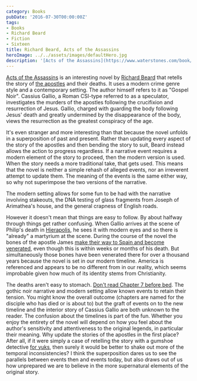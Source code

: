 ```yaml
---
category: Books
pubDate: '2016-07-30T00:00:00Z'
tags:
- Books
- Richard Beard
- Fiction
- Sixteen
title: Richard Beard, Acts of the Assassins
heroImage: ../../assets/images/defaultHero.jpg
description: '[Acts of the Assassins](https://www.waterstones.com/book/acts-of-the-assassins/richard-beard/'
---
```

[Acts of the Assassins](https://www.waterstones.com/book/acts-of-the-assassins/richard-beard/9780099592938) is an interesting novel by [Richard Beard](http://www.richardbeard.info) that retells the story of [the apostles](https://en.wikipedia.org/wiki/Apostle_(Christian)) and their deaths. It uses a modern crime genre style and a contemporary setting. The author himself refers to it as "Gospel Noir".
Cassius Gallio, a Roman CSI-type referred to as a speculator, investigates the murders of the apostles following the crucifixion and resurrection of Jesus. Gallio, charged with guarding the body following Jesus' death and greatly undermined by the disappearance of the body, views the resurrection as the greatest conspiracy of the age.

It's even stranger and more interesting than that because the novel unfolds in a superposition of past and present. Rather than updating every aspect of the story of the apostles and then bending the story to suit, Beard instead allows the action to progress regardless. If a narrative event requires a modern element of the story to proceed, then the modern version is used. When the story needs a more traditional take, that gets used. This means that the novel is neither a simple rehash of alleged events, nor an irreverent attempt to update them. The meaning of the events is the same either way, so why not superimpose the two versions of the narrative.

The modern setting allows for some fun to be had with the narrative involving stakeouts, the DNA testing of glass fragments from Joseph of Arimathea's house, and the general crapness of English roads.

However it doesn't mean that things are easy to follow. By about halfway through things get rather confusing. When Gallio arrives at the scene of Philip's death in [Hierapolis](http://www.bibleplaces.com/hierapolis/), he sees it with modern eyes and so there is "already" a martyrium at the scene. During the course of the novel the bones of the apostle James [make their way to Spain and become venerated](http://www.santiagodecompostela.gal), even though this is within weeks or months of his death. But simultaneously those bones have been venerated there for over a thousand years because the novel is set in our modern timeline. America is referenced and appears to be no different from in our reality, which seems improbable given how much of its identity stems from Christianity.

The deaths aren't easy to stomach. [Don't read Chapter 7 before bed](http://www.beyondtheyalladog.com/2012/07/simon-the-zealot-complete-with-saw/). The gothic noir narrative and modern setting allow known events to retain their tension. You might know the overall outcome (chapters are named for the disciple who has died or is about to) but the graft of events on to the new timeline and the interior story of Cassius Gallio are both unknown to the reader. The confusion about the timelines is part of the fun.
Whether you enjoy the entirety of the novel will depend on how you feel about the author's sensitivity and attentiveness to the original legends, in particular their meaning. Why update the stories of the apostles in the first place? After all, if it were simply a case of retelling the story with a gumshoe detective [for yuks](https://en.wiktionary.org/wiki/yuks), then surely it would be better to shake out more of the temporal inconsistencies? I think the superposition dares us to see the parallels between events then and events today, but also draws out of us how unprepared we are to believe in the more supernatural elements of the original story.